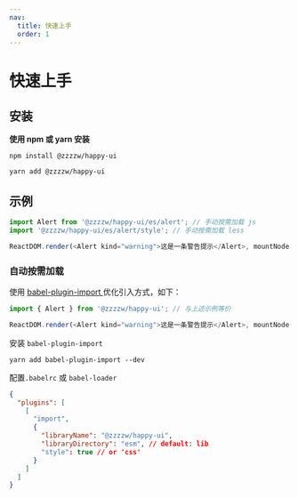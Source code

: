 ```yaml
---
nav:
  title: 快速上手
  order: 1
---
```


# 快速上手

## 安装

**使用 npm 或 yarn 安装**

```shell
npm install @zzzzw/happy-ui
```

```shell
yarn add @zzzzw/happy-ui
```

## 示例

```js
import Alert from '@zzzzw/happy-ui/es/alert'; // 手动按需加载 js
import '@zzzzw/happy-ui/es/alert/style'; // 手动按需加载 less

ReactDOM.render(<Alert kind="warning">这是一条警告提示</Alert>, mountNode);
```

### 自动按需加载

使用 [babel-plugin-import ](https://www.npmjs.com/package/babel-plugin-import) 优化引入方式，如下：

```js
import { Alert } from '@zzzzw/happy-ui'; // 与上述示例等价

ReactDOM.render(<Alert kind="warning">这是一条警告提示</Alert>, mountNode);
```

安装 `babel-plugin-import`

```
yarn add babel-plugin-import --dev
```

配置`.babelrc` 或 `babel-loader`

```json
{
  "plugins": [
    [
      "import",
      {
        "libraryName": "@zzzzw/happy-ui",
        "libraryDirectory": "esm", // default: lib
        "style": true // or 'css'
      }
    ]
  ]
}
```
